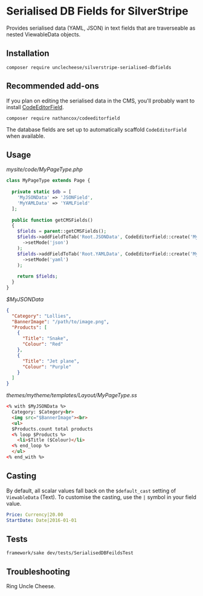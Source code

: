# Serialised DB Fields for SilverStripe

Provides serialised data (YAML, JSON) in text fields that are traverseable as nested ViewableData objects.

## Installation
`composer require unclecheese/silverstripe-serialised-dbfields`

## Recommended add-ons

If you plan on editing the serialised data in the CMS, you'll probably want to install [CodeEditorField](https://github.com/nathancox/silverstripe-codeeditorfield).

`composer require nathancox/codeeditorfield`

The database fields are set up to automatically scaffold `CodeEditorField` when available.

## Usage

*mysite/code/MyPageType.php*
```php
class MyPageType extends Page {
  
  private static $db = [
    'MyJSONData' => 'JSONField',
    'MyYAMLData' => 'YAMLField'
  ];
  
  public function getCMSFields()
  {
    $fields = parent::getCMSFields();
    $fields->addFieldToTab('Root.JSONData', CodeEditorField::create('MyJSONData')
      ->setMode('json')
    );
    $fields->addFieldToTab('Root.YAMLData', CodeEditorField::create('MyYAMLData')
      ->setMode('yaml')
    );
    
    return $fields;
  }
}
```

*$MyJSONData*
```json
{
  "Category": "Lollies",
  "BannerImage": "/path/to/image.png",
  "Products": [
    {
      "Title": "Snake",
      "Colour": "Red"
    },
    {
      "Title": "Jet plane",
      "Colour": "Purple"
    }
  ]
}
```


*themes/mytheme/templates/Layout/MyPageType.ss*
```html
<% with $MyJSONData %>
  Category: $Category<br>
  <img src="$BannerImage"><br>
  <ul>
  $Products.count total products
  <% loop $Products %>
  	<li>$Title ($Colour)</li>
  <% end_loop %>
  </ul>
<% end_with %>
```

## Casting

By default, all scalar values fall back on the `$default_cast` setting of `ViewableData` (Text). To customise the casting, use the `|` symbol in your field value.

```yaml
Price: Currency|20.00
StartDate: Date|2016-01-01
```

## Tests

`framework/sake dev/tests/SerialisedDBFeildsTest`

## Troubleshooting

Ring Uncle Cheese.
